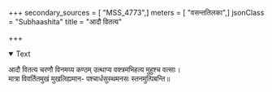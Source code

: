 +++
secondary_sources = [ "MSS_4773",]
meters = [ "वसन्ततिलका",]
jsonClass = "Subhaashita"
title = "आदौ वितत्य"

+++

<details open><summary>Text</summary>

आदौ वितत्य चरणौ विनमय्य कण्ठम् उत्थाप्य वक्त्रमभिहत्य मुहुश्च वत्साः।  
मात्रा विवर्तितमुखं मुखलिह्यमान- पश्चार्धसुस्थमनसः स्तनमुत्पिबन्ति॥
</details>
